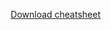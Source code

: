 <link rel="shortcut icon" href="resources/images/favicon.ico" />
 <!--- go to https://favicon.io/favicon-converter/ to upload an image to make a new favicon.io. You will need to replace the current favicon.io image with the one in the downloaded directory from the website. The current image is in the resources/images/ directory --->


 <a href="{PATH_TO_PNG}" download="cheatsheet.png" style="float: right;">Download cheatsheet</a>

